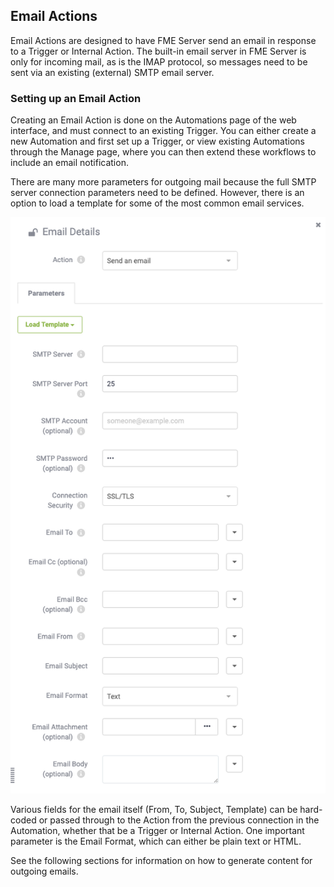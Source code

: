 ## Email Actions ##

Email Actions are designed to have FME Server send an email in response to a Trigger or Internal Action. The built-in email server in FME Server is only for incoming mail, as is the IMAP protocol, so messages need to be sent via an existing (external) SMTP email server.

### Setting up an Email Action ###

Creating an Email Action is done on the Automations page of the web interface, and must connect to an existing Trigger. You can either create a new Automation and first set up a Trigger, or view existing Automations through the Manage page, where you can then extend these workflows to include an email notification.

There are many more parameters for outgoing mail because the full SMTP server connection parameters need to be defined. However, there is an option to load a template for some of the most common email services.

![](./Images/Img4.025.EmailActionParameters.png)

Various fields for the email itself (From, To, Subject, Template) can be hard-coded or passed through to the Action from the previous connection in the Automation, whether that be a Trigger or Internal Action. One important parameter is the Email Format, which can either be plain text or HTML.

See the following sections for information on how to generate content for outgoing emails.
